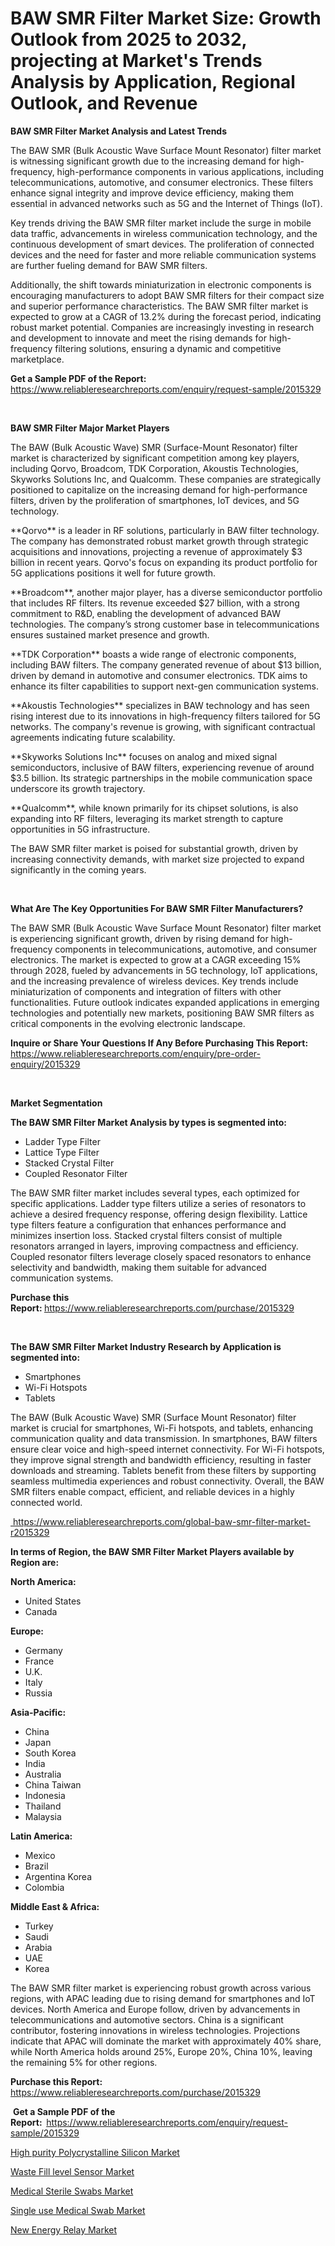<p><h1>BAW SMR Filter Market Size: Growth Outlook from 2025 to 2032, projecting at Market's Trends Analysis by Application, Regional Outlook, and Revenue</h1></p><p><strong>BAW SMR Filter Market Analysis and Latest Trends</strong></p>
<p><p>The BAW SMR (Bulk Acoustic Wave Surface Mount Resonator) filter market is witnessing significant growth due to the increasing demand for high-frequency, high-performance components in various applications, including telecommunications, automotive, and consumer electronics. These filters enhance signal integrity and improve device efficiency, making them essential in advanced networks such as 5G and the Internet of Things (IoT).</p><p>Key trends driving the BAW SMR filter market include the surge in mobile data traffic, advancements in wireless communication technology, and the continuous development of smart devices. The proliferation of connected devices and the need for faster and more reliable communication systems are further fueling demand for BAW SMR filters.</p><p>Additionally, the shift towards miniaturization in electronic components is encouraging manufacturers to adopt BAW SMR filters for their compact size and superior performance characteristics. The BAW SMR filter market is expected to grow at a CAGR of 13.2% during the forecast period, indicating robust market potential. Companies are increasingly investing in research and development to innovate and meet the rising demands for high-frequency filtering solutions, ensuring a dynamic and competitive marketplace.</p></p>
<p><strong>Get a Sample PDF of the Report:&nbsp;</strong> <a href="https://www.reliableresearchreports.com/enquiry/request-sample/2015329?utm_campaign=33&utm_medium=2&utm_source=Github&utm_content=ia&utm_term=17012025&utm_id=baw-smr-filter">https://www.reliableresearchreports.com/enquiry/request-sample/2015329</a></p>
<p>&nbsp;</p>
<p><strong>BAW SMR Filter Major Market Players</strong></p>
<p><p>The BAW (Bulk Acoustic Wave) SMR (Surface-Mount Resonator) filter market is characterized by significant competition among key players, including Qorvo, Broadcom, TDK Corporation, Akoustis Technologies, Skyworks Solutions Inc, and Qualcomm. These companies are strategically positioned to capitalize on the increasing demand for high-performance filters, driven by the proliferation of smartphones, IoT devices, and 5G technology.</p><p>**Qorvo** is a leader in RF solutions, particularly in BAW filter technology. The company has demonstrated robust market growth through strategic acquisitions and innovations, projecting a revenue of approximately $3 billion in recent years. Qorvo's focus on expanding its product portfolio for 5G applications positions it well for future growth.</p><p>**Broadcom**, another major player, has a diverse semiconductor portfolio that includes RF filters. Its revenue exceeded $27 billion, with a strong commitment to R&D, enabling the development of advanced BAW technologies. The company’s strong customer base in telecommunications ensures sustained market presence and growth.</p><p>**TDK Corporation** boasts a wide range of electronic components, including BAW filters. The company generated revenue of about $13 billion, driven by demand in automotive and consumer electronics. TDK aims to enhance its filter capabilities to support next-gen communication systems.</p><p>**Akoustis Technologies** specializes in BAW technology and has seen rising interest due to its innovations in high-frequency filters tailored for 5G networks. The company's revenue is growing, with significant contractual agreements indicating future scalability.</p><p>**Skyworks Solutions Inc** focuses on analog and mixed signal semiconductors, inclusive of BAW filters, experiencing revenue of around $3.5 billion. Its strategic partnerships in the mobile communication space underscore its growth trajectory.</p><p>**Qualcomm**, while known primarily for its chipset solutions, is also expanding into RF filters, leveraging its market strength to capture opportunities in 5G infrastructure.</p><p>The BAW SMR filter market is poised for substantial growth, driven by increasing connectivity demands, with market size projected to expand significantly in the coming years.</p></p>
<p>&nbsp;</p>
<p><strong>What Are The Key Opportunities For BAW SMR Filter Manufacturers?</strong></p>
<p><p>The BAW SMR (Bulk Acoustic Wave Surface Mount Resonator) filter market is experiencing significant growth, driven by rising demand for high-frequency components in telecommunications, automotive, and consumer electronics. The market is expected to grow at a CAGR exceeding 15% through 2028, fueled by advancements in 5G technology, IoT applications, and the increasing prevalence of wireless devices. Key trends include miniaturization of components and integration of filters with other functionalities. Future outlook indicates expanded applications in emerging technologies and potentially new markets, positioning BAW SMR filters as critical components in the evolving electronic landscape.</p></p>
<p><strong>Inquire or Share Your Questions If Any Before Purchasing This Report:</strong> <a href="https://www.reliableresearchreports.com/enquiry/pre-order-enquiry/2015329?utm_campaign=33&utm_medium=2&utm_source=Github&utm_content=ia&utm_term=17012025&utm_id=baw-smr-filter">https://www.reliableresearchreports.com/enquiry/pre-order-enquiry/2015329</a></p>
<p>&nbsp;</p>
<p><strong>Market Segmentation</strong></p>
<p><strong>The BAW SMR Filter Market Analysis by types is segmented into:</strong></p>
<p><ul><li>Ladder Type Filter</li><li>Lattice Type Filter</li><li>Stacked Crystal Filter</li><li>Coupled Resonator Filter</li></ul></p>
<p><p>The BAW SMR filter market includes several types, each optimized for specific applications. Ladder type filters utilize a series of resonators to achieve a desired frequency response, offering design flexibility. Lattice type filters feature a configuration that enhances performance and minimizes insertion loss. Stacked crystal filters consist of multiple resonators arranged in layers, improving compactness and efficiency. Coupled resonator filters leverage closely spaced resonators to enhance selectivity and bandwidth, making them suitable for advanced communication systems.</p></p>
<p><strong>Purchase this Report:&nbsp;</strong><a href="https://www.reliableresearchreports.com/purchase/2015329?utm_campaign=33&utm_medium=2&utm_source=Github&utm_content=ia&utm_term=17012025&utm_id=baw-smr-filter">https://www.reliableresearchreports.com/purchase/2015329</a></p>
<p>&nbsp;</p>
<p><strong>The BAW SMR Filter Market Industry Research by Application is segmented into:</strong></p>
<p><ul><li>Smartphones</li><li>Wi-Fi Hotspots</li><li>Tablets</li></ul></p>
<p><p>The BAW (Bulk Acoustic Wave) SMR (Surface Mount Resonator) filter market is crucial for smartphones, Wi-Fi hotspots, and tablets, enhancing communication quality and data transmission. In smartphones, BAW filters ensure clear voice and high-speed internet connectivity. For Wi-Fi hotspots, they improve signal strength and bandwidth efficiency, resulting in faster downloads and streaming. Tablets benefit from these filters by supporting seamless multimedia experiences and robust connectivity. Overall, the BAW SMR filters enable compact, efficient, and reliable devices in a highly connected world.</p></p>
<p><a href="https://www.reliableresearchreports.com/global-baw-smr-filter-market-r2015329?utm_campaign=33&utm_medium=2&utm_source=Github&utm_content=ia&utm_term=17012025&utm_id=baw-smr-filter">&nbsp;https://www.reliableresearchreports.com/global-baw-smr-filter-market-r2015329</a></p>
<p><strong>In terms of Region, the BAW SMR Filter Market Players available by Region are:</strong></p>
<p>
    <p> <strong> North America: </strong>
        <ul>
            <li>United States</li>
            <li>Canada</li>
        </ul>
        </p> 
    <p> <strong> Europe: </strong>
        <ul>
            <li>Germany</li>
            <li>France</li>
            <li>U.K.</li>
            <li>Italy</li>
            <li>Russia</li>
        </ul>
        </p> 
    <p> <strong> Asia-Pacific: </strong>
        <ul>
            <li>China</li>
            <li>Japan</li>
            <li>South Korea</li>
            <li>India</li>
            <li>Australia</li>
            <li>China Taiwan</li>
            <li>Indonesia</li>
            <li>Thailand</li>
            <li>Malaysia</li>
        </ul>
        </p> 
    <p> <strong> Latin America: </strong>
        <ul>
            <li>Mexico</li>
            <li>Brazil</li>
            <li>Argentina Korea</li>
            <li>Colombia</li>
        </ul>
        </p> 
    <p> <strong> Middle East & Africa: </strong>
        <ul>
            <li>Turkey</li>
            <li>Saudi</li>
            <li>Arabia</li>
            <li>UAE</li>
            <li>Korea</li>
        </ul>
    </p>
    </p>
<p><p>The BAW SMR filter market is experiencing robust growth across various regions, with APAC leading due to rising demand for smartphones and IoT devices. North America and Europe follow, driven by advancements in telecommunications and automotive sectors. China is a significant contributor, fostering innovations in wireless technologies. Projections indicate that APAC will dominate the market with approximately 40% share, while North America holds around 25%, Europe 20%, China 10%, leaving the remaining 5% for other regions.</p></p>
<p><strong>Purchase this Report: </strong><a href="https://www.reliableresearchreports.com/purchase/2015329?utm_campaign=33&utm_medium=2&utm_source=Github&utm_content=ia&utm_term=17012025&utm_id=baw-smr-filter">https://www.reliableresearchreports.com/purchase/2015329</a></p>
<p>&nbsp;<strong>Get a Sample PDF of the Report:&nbsp;&nbsp;</strong><a href="https://www.reliableresearchreports.com/enquiry/request-sample/2015329?utm_campaign=33&utm_medium=2&utm_source=Github&utm_content=ia&utm_term=17012025&utm_id=baw-smr-filter">https://www.reliableresearchreports.com/enquiry/request-sample/2015329</a></p>
<p><strong></strong></p>
<p><p><a href="https://github.com/rodinayygacklezi/Market-Research-Report-List-1/blob/main/high-purity-polycrystalline-silicon-market.md?utm_campaign=33&utm_medium=2&utm_source=Github&utm_content=ia&utm_term=17012025&utm_id=baw-smr-filter">High purity Polycrystalline Silicon Market</a></p><p><a href="https://github.com/lindaopodray/Market-Research-Report-List-1/blob/main/waste-fill-level-sensor-market.md?utm_campaign=33&utm_medium=2&utm_source=Github&utm_content=ia&utm_term=17012025&utm_id=baw-smr-filter">Waste Fill level Sensor Market</a></p><p><a href="https://github.com/XavierTyler76/Market-Research-Report-List-1/blob/main/medical-sterile-swabs-market.md?utm_campaign=33&utm_medium=2&utm_source=Github&utm_content=ia&utm_term=17012025&utm_id=baw-smr-filter">Medical Sterile Swabs Market</a></p><p><a href="https://github.com/OlenFleming68/Market-Research-Report-List-1/blob/main/single-use-medical-swab-market.md?utm_campaign=33&utm_medium=2&utm_source=Github&utm_content=ia&utm_term=17012025&utm_id=baw-smr-filter">Single use Medical Swab Market</a></p><p><a href="https://github.com/flnordan65e0/Market-Research-Report-List-1/blob/main/new-energy-relay-market.md?utm_campaign=33&utm_medium=2&utm_source=Github&utm_content=ia&utm_term=17012025&utm_id=baw-smr-filter">New Energy Relay Market</a></p></p>